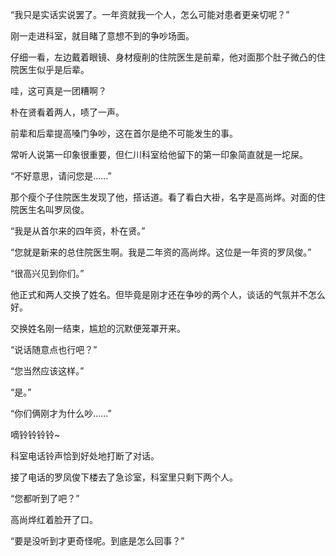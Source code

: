 “我只是实话实说罢了。一年资就我一个人，怎么可能对患者更亲切呢？”

刚一走进科室，就目睹了意想不到的争吵场面。

仔细一看，左边戴着眼镜、身材瘦削的住院医生是前辈，他对面那个肚子微凸的住院医生似乎是后辈。

哇，这可真是一团糟啊？

朴在贤看着两人，啧了一声。

前辈和后辈提高嗓门争吵，这在首尔是绝不可能发生的事。

常听人说第一印象很重要，但仁川科室给他留下的第一印象简直就是一坨屎。

“不好意思，请问您是……”

那个瘦个子住院医生发现了他，搭话道。看了看白大褂，名字是高尚烨。对面的住院医生名叫罗凤俊。

“我是从首尔来的四年资，朴在贤。”

“您就是新来的总住院医生啊。我是二年资的高尚烨。这位是一年资的罗凤俊。”

“很高兴见到你们。”

他正式和两人交换了姓名。但毕竟是刚才还在争吵的两个人，谈话的气氛并不怎么好。

交换姓名刚一结束，尴尬的沉默便笼罩开来。

“说话随意点也行吧？”

“您当然应该这样。”

“是。”

“你们俩刚才为什么吵……”

嘀铃铃铃铃~

科室电话铃声恰到好处地打断了对话。

接了电话的罗凤俊下楼去了急诊室，科室里只剩下两个人。

“您都听到了吧？”

高尚烨红着脸开了口。

“要是没听到才更奇怪呢。到底是怎么回事？”